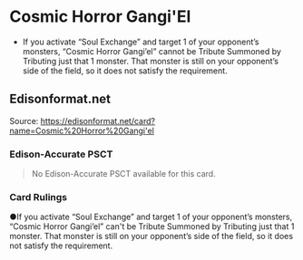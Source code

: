 # Cosmic Horror Gangi'El

*   If you activate “Soul Exchange” and target 1 of your opponent’s monsters, “Cosmic Horror Gangi’el” cannot be Tribute Summoned by Tributing just that 1 monster. That monster is still on your opponent’s side of the field, so it does not satisfy the requirement.

## Edisonformat.net

Source: https://edisonformat.net/card?name=Cosmic%20Horror%20Gangi'el

### Edison-Accurate PSCT

> No Edison-Accurate PSCT available for this card.

### Card Rulings

●If you activate “Soul Exchange” and target 1 of your opponent’s monsters, “Cosmic Horror Gangi’el” can't be Tribute Summoned by Tributing just that 1 monster. That monster is still on your opponent’s side of the field, so it does not satisfy the requirement.
            